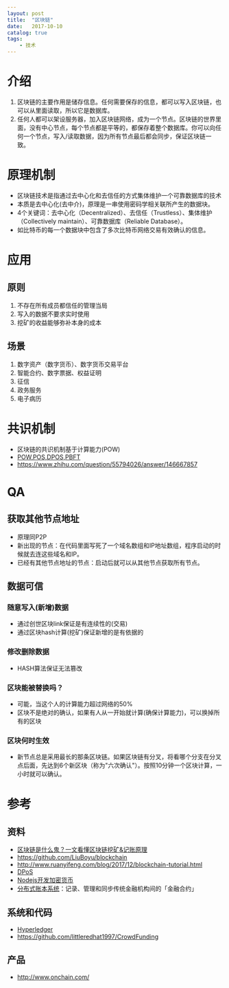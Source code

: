 ```yaml
---
layout: post
title:  "区块链"
date:   2017-10-10
catalog: true
tags:
    - 技术
---
```


# 介绍
1. 区块链的主要作用是储存信息。任何需要保存的信息，都可以写入区块链，也可以从里面读取，所以它是数据库。
1. 任何人都可以架设服务器，加入区块链网络，成为一个节点。区块链的世界里面，没有中心节点，每个节点都是平等的，都保存着整个数据库。你可以向任何一个节点，写入/读取数据，因为所有节点最后都会同步，保证区块链一致。

# 原理机制
* 区块链技术是指通过去中心化和去信任的方式集体维护一个可靠数据库的技术
* 本质是去中心化(去中介)，原理是一串使用密码学相关联所产生的数据块。
* 4个关键词：去中心化（Decentralized）、去信任（Trustless）、集体维护（Collectively maintain）、可靠数据库（Reliable Database）。
* 如比特币的每一个数据块中包含了多次比特币网络交易有效确认的信息。

# 应用
## 原则
1. 不存在所有成员都信任的管理当局
1. 写入的数据不要求实时使用
1. 挖矿的收益能够弥补本身的成本

## 场景
1. 数字资产（数字货币）、数字货币交易平台
1. 智能合约、数字票据、权益证明
1. 征信
1. 政务服务
1. 电子病历

# 共识机制
* 区块链的共识机制基于计算能力(POW)
* [POW,POS,DPOS,PBFT](http://blog.csdn.net/lsttoy/article/details/61624287)
* https://www.zhihu.com/question/55794026/answer/146667857

# QA
## 获取其他节点地址
* 原理同P2P
* 新出现的节点：在代码里面写死了一个域名数组和IP地址数组，程序启动的时候就去连这些域名和IP。
* 已经有其他节点地址的节点：启动后就可以从其他节点获取所有节点。
## 数据可信
### 随意写入(新增)数据
* 通过创世区块link保证是有连续性的(交易)
* 通过区块hash计算(挖矿)保证新增的是有依据的

### 修改删除数据
* HASH算法保证无法篡改

### 区块能被替换吗？
* 可能，当这个人的计算能力超过网络的50%
* 区块不是绝对的确认，如果有人从一开始就计算(确保计算能力)，可以换掉所有的区块

### 区块何时生效
* 新节点总是采用最长的那条区块链。如果区块链有分叉，将看哪个分支在分叉点后面，先达到6个新区块（称为"六次确认"）。按照10分钟一个区块计算，一小时就可以确认。

# 参考
## 资料
* [区块链是什么鬼？一文看懂区块链挖矿&记账原理](https://wenku.baidu.com/view/bc1edcc7f9c75fbfc77da26925c52cc58bd6907d.html)
* https://github.com/LiuBoyu/blockchain
* http://www.ruanyifeng.com/blog/2017/12/blockchain-tutorial.html
* [DPoS](https://steemit.com/dpos/@legendx/dpos)
* [Nodejs开发加密货币](http://bitcoin-on-nodejs.ebookchain.org/)
* [分布式账本系统](http://www.cnblogs.com/aberic/tag/Hyperledger/)：记录、管理和同步传统金融机构间的「金融合约」

## 系统和代码
* [Hyperledger](http://www.hyperledger.org/)
* https://github.com/littleredhat1997/CrowdFunding

## 产品
* http://www.onchain.com/
